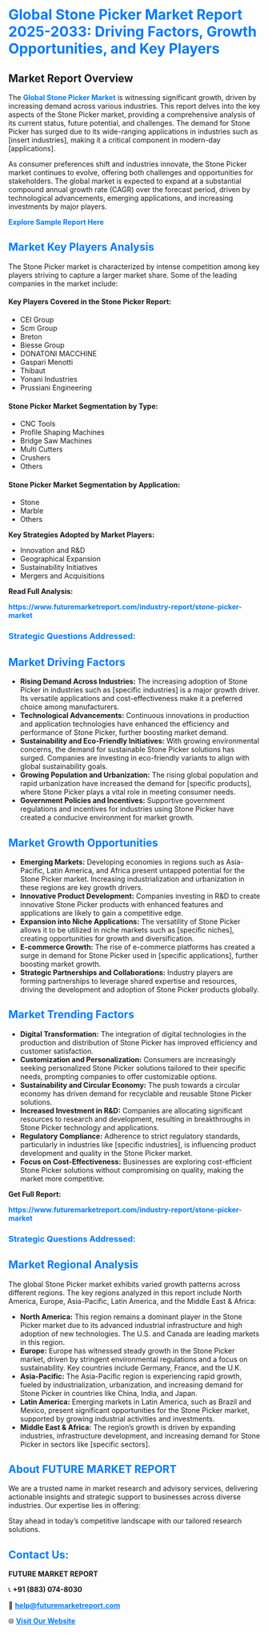 <h1 style="color: #007BFF;">Global Stone Picker Market Report 2025-2033: Driving Factors, Growth Opportunities, and Key Players</h1>

<section id="overview">
<h2>Market Report Overview</h2>
<p>The <a href="https://www.futuremarketreport.com/industry-report/stone-picker-market" style="color: #007BFF; text-decoration: none;"><strong>Global Stone Picker Market</strong></a> is witnessing significant growth, driven by increasing demand across various industries. This report delves into the key aspects of the Stone Picker market, providing a comprehensive analysis of its current status, future potential, and challenges. The demand for Stone Picker has surged due to its wide-ranging applications in industries such as [insert industries], making it a critical component in modern-day [applications].</p>
<p>As consumer preferences shift and industries innovate, the Stone Picker market continues to evolve, offering both challenges and opportunities for stakeholders. The global market is expected to expand at a substantial compound annual growth rate (CAGR) over the forecast period, driven by technological advancements, emerging applications, and increasing investments by major players.</p>
</section>

<section id="overview">
<p><a href="https://www.futuremarketreport.com/request-sample/reportId=33897" style="color: #007BFF; text-decoration: none;"><strong>Explore Sample Report Here</strong></a></p>
</section>

<section id="key-players">
<h2 style="color: #007BFF;">Market Key Players Analysis</h2>
<p>The Stone Picker market is characterized by intense competition among key players striving to capture a larger market share. Some of the leading companies in the market include:</p>
<h4>Key Players Covered in the Stone Picker Report:</h4>
<ul><li>CEI Group</li><li>Scm Group</li><li>Breton</li><li>Biesse Group</li><li>DONATONI MACCHINE</li><li>Gaspari Menotti</li><li>Thibaut</li><li>Yonani Industries</li><li>Prussiani Engineering</li></ul>
<h4>Stone Picker Market Segmentation by Type:</h4>
<ul><li>CNC Tools</li><li>Profile Shaping Machines</li><li>Bridge Saw Machines</li><li>Multi Cutters</li><li>Crushers</li><li>Others</li></ul>

<h4>Stone Picker Market Segmentation by Application:</h4>
<ul><li>Stone</li><li>Marble</li><li>Others</li></ul>
<p><strong>Key Strategies Adopted by Market Players:</strong></p>
<ul>
<li>Innovation and R&D</li>
<li>Geographical Expansion</li>
<li>Sustainability Initiatives</li>
<li>Mergers and Acquisitions</li>
</ul>
</section>

<section>
<p><strong>Read Full Analysis: </strong></p><a href="https://www.futuremarketreport.com/industry-report/stone-picker-market" style="color: #007BFF; text-decoration: none;"><strong>https://www.futuremarketreport.com/industry-report/stone-picker-market</strong></a>
<h3 style="color: #007BFF;">Strategic Questions Addressed:</h3>
</section>

<section id="driving-factors">
<h2 style="color: #007BFF;">Market Driving Factors</h2>
<ul>
<li><strong>Rising Demand Across Industries:</strong> The increasing adoption of Stone Picker in industries such as [specific industries] is a major growth driver. Its versatile applications and cost-effectiveness make it a preferred choice among manufacturers.</li>
<li><strong>Technological Advancements:</strong> Continuous innovations in production and application technologies have enhanced the efficiency and performance of Stone Picker, further boosting market demand.</li>
<li><strong>Sustainability and Eco-Friendly Initiatives:</strong> With growing environmental concerns, the demand for sustainable Stone Picker solutions has surged. Companies are investing in eco-friendly variants to align with global sustainability goals.</li>
<li><strong>Growing Population and Urbanization:</strong> The rising global population and rapid urbanization have increased the demand for [specific products], where Stone Picker plays a vital role in meeting consumer needs.</li>
<li><strong>Government Policies and Incentives:</strong> Supportive government regulations and incentives for industries using Stone Picker have created a conducive environment for market growth.</li>
</ul>
</section>

<section id="growth-opportunities">
<h2 style="color: #007BFF;">Market Growth Opportunities</h2>
<ul>
<li><strong>Emerging Markets:</strong> Developing economies in regions such as Asia-Pacific, Latin America, and Africa present untapped potential for the Stone Picker market. Increasing industrialization and urbanization in these regions are key growth drivers.</li>
<li><strong>Innovative Product Development:</strong> Companies investing in R&D to create innovative Stone Picker products with enhanced features and applications are likely to gain a competitive edge.</li>
<li><strong>Expansion into Niche Applications:</strong> The versatility of Stone Picker allows it to be utilized in niche markets such as [specific niches], creating opportunities for growth and diversification.</li>
<li><strong>E-commerce Growth:</strong> The rise of e-commerce platforms has created a surge in demand for Stone Picker used in [specific applications], further boosting market growth.</li>
<li><strong>Strategic Partnerships and Collaborations:</strong> Industry players are forming partnerships to leverage shared expertise and resources, driving the development and adoption of Stone Picker products globally.</li>
</ul>
</section>

<section id="trending-factors">
<h2 style="color: #007BFF;">Market Trending Factors</h2>
<ul>
<li><strong>Digital Transformation:</strong> The integration of digital technologies in the production and distribution of Stone Picker has improved efficiency and customer satisfaction.</li>
<li><strong>Customization and Personalization:</strong> Consumers are increasingly seeking personalized Stone Picker solutions tailored to their specific needs, prompting companies to offer customizable options.</li>
<li><strong>Sustainability and Circular Economy:</strong> The push towards a circular economy has driven demand for recyclable and reusable Stone Picker solutions.</li>
<li><strong>Increased Investment in R&D:</strong> Companies are allocating significant resources to research and development, resulting in breakthroughs in Stone Picker technology and applications.</li>
<li><strong>Regulatory Compliance:</strong> Adherence to strict regulatory standards, particularly in industries like [specific industries], is influencing product development and quality in the Stone Picker market.</li>
<li><strong>Focus on Cost-Effectiveness:</strong> Businesses are exploring cost-efficient Stone Picker solutions without compromising on quality, making the market more competitive.</li>
</ul>
</section>

<section>
<p><strong>Get Full Report: </strong></p><a href="https://www.futuremarketreport.com/industry-report/stone-picker-market" style="color: #007BFF; text-decoration: none;"><strong>https://www.futuremarketreport.com/industry-report/stone-picker-market</strong></a>
<h3 style="color: #007BFF;">Strategic Questions Addressed:</h3>
</section>


<section id="regional-analysis">
<h2 style="color: #007BFF;">Market Regional Analysis</h2>
<p>The global Stone Picker market exhibits varied growth patterns across different regions. The key regions analyzed in this report include North America, Europe, Asia-Pacific, Latin America, and the Middle East & Africa:</p>
<ul>
<li><strong>North America:</strong> This region remains a dominant player in the Stone Picker market due to its advanced industrial infrastructure and high adoption of new technologies. The U.S. and Canada are leading markets in this region.</li>
<li><strong>Europe:</strong> Europe has witnessed steady growth in the Stone Picker market, driven by stringent environmental regulations and a focus on sustainability. Key countries include Germany, France, and the U.K.</li>
<li><strong>Asia-Pacific:</strong> The Asia-Pacific region is experiencing rapid growth, fueled by industrialization, urbanization, and increasing demand for Stone Picker in countries like China, India, and Japan.</li>
<li><strong>Latin America:</strong> Emerging markets in Latin America, such as Brazil and Mexico, present significant opportunities for the Stone Picker market, supported by growing industrial activities and investments.</li>
<li><strong>Middle East & Africa:</strong> The region’s growth is driven by expanding industries, infrastructure development, and increasing demand for Stone Picker in sectors like [specific sectors].</li>
</ul>
</section>

<footer>
<h2 style="color: #007BFF;">About FUTURE MARKET REPORT</h2>
<p>We are a trusted name in market research and advisory services, delivering actionable insights and strategic support to businesses across diverse industries. Our expertise lies in offering:</p>

<p>Stay ahead in today’s competitive landscape with our tailored research solutions.</p>

<h2 style="color: #007BFF;">Contact Us:</h2>
<p><strong>FUTURE MARKET REPORT</strong></p>
<p>📞 <strong>+91 (883) 074-8030</strong></p>
<p>📧 <strong><a href="mailto:help@futuremarketreport.com" style="color: #007BFF;">help@futuremarketreport.com</a></strong></p>
<p>🌐 <strong><a href="https://www.futuremarketreport.com/" style="color: #007BFF;">Visit Our Website</a></strong></p>
</footer>